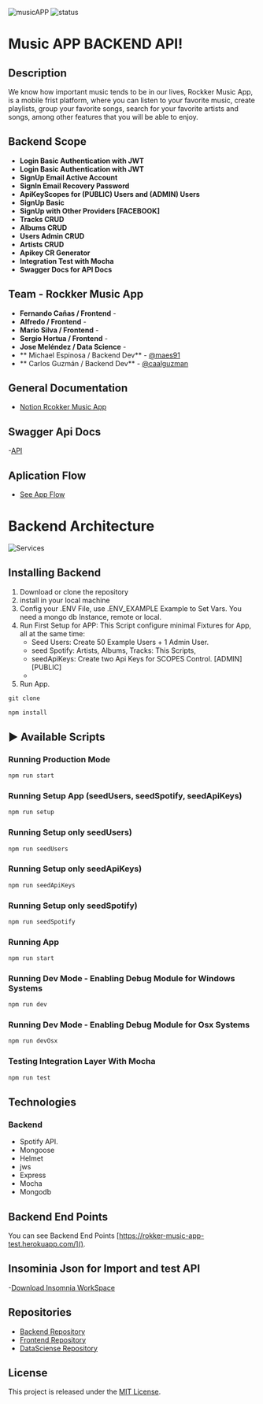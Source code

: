![musicAPP](https://repository-images.githubusercontent.com/303908641/bd058780-1c36-11eb-9623-1f64d214f5f5)
![status](https://img.shields.io/badge/STATUS-In%20Progress-yellow)

# Music APP BACKEND API! 

## Description

We know how important music tends to be in our lives, Rockker Music App, is a mobile frist platform, where you can listen to your favorite music, create playlists, group your favorite songs, search for your favorite artists and songs, among other features that you will be able to enjoy.


## Backend Scope
- **Login Basic Authentication with JWT**
- **Login Basic Authentication with JWT**
- **SignUp Email Active Account**
- **SignIn Email Recovery Password**
- **ApiKeyScopes for (PUBLIC) Users and (ADMIN) Users**
- **SignUp Basic**
- **SignUp with Other Providers [FACEBOOK]**
- **Tracks CRUD**
- **Albums CRUD**
- **Users Admin CRUD**
- **Artists CRUD**
- **Apikey CR Generator**
- **Integration Test with Mocha**
- **Swagger Docs for API Docs**


## Team - Rockker Music App
- **Fernando Cañas  /  Frontend**  - 
- **Alfredo   /  Frontend**  -
- **Mario Silva  /  Frontend**  -
- **Sergio Hortua  /  Frontend**  - 
- **Jose Meléndez  /  Data Science**  - 
- ** Michael Espinosa  /  Backend Dev**  - [@maes91](https://twitter.com/@maes91)
- ** Carlos Guzmán   /  Backend Dev**  - [@caalguzman](https://twitter.com/caalguzman)

## General Documentation
- [Notion Rcokker Music App](https://www.notion.so/Rokker-cc1801d5d871494caca6dc79bfe4594d/)

## Swagger Api Docs
-[API](https://rokker-music-app-test.herokuapp.com/api-docs/)

## Aplication Flow
- [See App Flow](https://coggle.it/diagram/X4mvMZbmeKXduDA1/t/music-app/5997a92adcffae328ac2019846cd2f7eee42adfba31c13fcb5fd2ab92668651d)
# Backend Architecture 
![Services](https://s3.us-west-2.amazonaws.com/secure.notion-static.com/eacb7eac-4868-4744-aeee-13ec40b4c28e/Backend.png?X-Amz-Algorithm=AWS4-HMAC-SHA256&X-Amz-Credential=AKIAT73L2G45O3KS52Y5%2F20201101%2Fus-west-2%2Fs3%2Faws4_request&X-Amz-Date=20201101T185414Z&X-Amz-Expires=86400&X-Amz-Signature=588ab6b5bed6b970032aebc80df4972f2477175fea32a73afcd7b910b5a224f0&X-Amz-SignedHeaders=host&response-content-disposition=filename%20%3D%22Backend.png%22)

## Installing Backend

1. Download or clone the repository
2. install in your local machine
3. Config your .ENV File, use .ENV_EXAMPLE Example to Set Vars. You need a mongo db Instance, remote or local. 
4. Run First Setup for APP: This Script configure minimal Fixtures for App, all at the same time:
    - Seed Users: Create 50 Example Users + 1 Admin User. 
    - seed Spotify: Artists, Albums, Tracks: This Scripts, 
    - seedApiKeys: Create two Api Keys for SCOPES Control. [ADMIN] [PUBLIC]
    - 
5. Run App. 
```jsx
git clone
```
```jsx
npm install
```

## ▶️ Available Scripts

### Running Production Mode
```jsx
npm run start
```

### Running Setup App (seedUsers, seedSpotify, seedApiKeys)
```jsx
npm run setup
```

### Running Setup only seedUsers)
```jsx
npm run seedUsers
```

### Running Setup only seedApiKeys)
```jsx
npm run seedApiKeys
```
### Running Setup only seedSpotify)
```jsx
npm run seedSpotify
```

### Running App
```jsx
npm run start
```
### Running Dev Mode - Enabling Debug Module for Windows Systems
```jsx
npm run dev
```
### Running Dev Mode - Enabling Debug Module for Osx Systems
```jsx
npm run devOsx
```

### Testing Integration Layer With Mocha
```jsx
npm run test
```

## Technologies

### Backend
- Spotify API.
- Mongoose
- Helmet
- jws
- Express
- Mocha
- Mongodb

## Backend End Points 
You can see Backend End Points [https://rokker-music-app-test.herokuapp.com/]().

## Insominia Json for Import and test API
-[Download Insomnia WorkSpace](https://s3.us-west-2.amazonaws.com/secure.notion-static.com/005eae85-2b92-4e6e-a933-184c455395ef/Insomnia_2020-10-28.json?X-Amz-Algorithm=AWS4-HMAC-SHA256&X-Amz-Credential=AKIAT73L2G45O3KS52Y5%2F20201101%2Fus-west-2%2Fs3%2Faws4_request&X-Amz-Date=20201101T192020Z&X-Amz-Expires=86400&X-Amz-Signature=85eb0ad3fbe9181f30eb4ce1ca95de01668380974b578f91ea604a479be19b4a&X-Amz-SignedHeaders=host&response-content-disposition=filename%20%3D%22Insomnia_2020-10-28.json%22)


## Repositories

- [Backend Repository](https://github.com/C5Team3/back-end)
- [Frontend Repository](https://github.com/C5Team3/front-end)
- [DataSciense Repository](https://github.com/C5Team3/data-science)

## License

This project is released under the [MIT License](https://opensource.org/licenses/MIT).